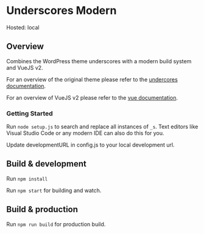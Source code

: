 # Underscores Modern

Hosted: local

## Overview

Combines the WordPress theme underscores with a modern build system and VueJS v2.

For an overview of the original theme please refer to the [undercores documentation](https://underscores.me/).

For an overview of VueJS v2 please refer to the [vue documentation](https://vuejs.org/v2/guide/).

### Getting Started

Run `node setup.js` to search and replace all instances of `_s`.
Text editors like Visual Studio Code or any modern IDE can also do this for you.

Update developmentURL in config.js to your local development url.

## Build & development

Run `npm install`

Run `npm start` for building and watch.

## Build & production

Run `npm run build` for production build.
